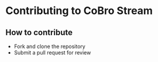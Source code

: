 # Contributing to CoBro Stream

## How to contribute
- Fork and clone the repository
- Submit a pull request for review